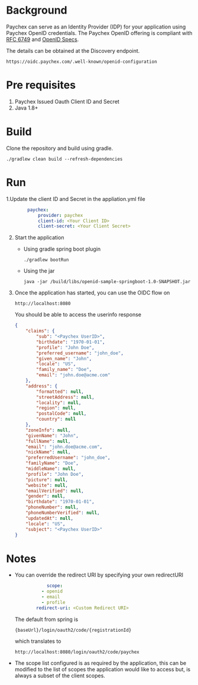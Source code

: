 # Background

Paychex can serve as an Identity Provider (IDP) for your application using Paychex OpenID credentials.
The Paychex OpenID offering is compliant with [RFC 6749](https://tools.ietf.org/html/rfc6749) and
[OpenID Specs](https://openid.net/developers/specs/).

The details can be obtained at the Discovery endpoint.

`https://oidc.paychex.com/.well-known/openid-configuration`

# Pre requisites
1. Paychex Issued Oauth Client ID and Secret
1. Java 1.8+

# Build
Clone the repository and build using gradle.

`./gradlew clean build --refresh-dependencies` 

# Run
1.Update the client ID and Secret in the appliation.yml file

```yaml
        paychex:
            provider: paychex
            client-id: <Your Client ID>
            client-secret: <Your Client Secret>
```

2. Start the application 

    * Using gradle spring boot plugin
    
        `./gradlew bootRun`
        
    * Using the jar
    
        `java -jar /build/libs/openid-sample-springboot-1.0-SNAPSHOT.jar`


3. Once the application has started, you can use the OIDC flow on 

    `http://localhost:8080`
    
    You should be able to access the userinfo response
    
    ```json
    {
        "claims": {
            "sub": "<Paychex UserID>",
            "birthdate": "1970-01-01",
            "profile": "John Doe",
            "preferred_username": "john_doe",
            "given_name": "John",
            "locale": "US",
            "family_name": "Doe",
            "email": "john.doe@acme.com"
        },
        "address": {
            "formatted": null,
            "streetAddress": null,
            "locality": null,
            "region": null,
            "postalCode": null,
            "country": null
        },
        "zoneInfo": null,
        "givenName": "John",
        "fullName": null,
        "email": "john.doe@acme.com",
        "nickName": null,
        "preferredUsername": "john_doe",
        "familyName": "Doe",
        "middleName": null,
        "profile": "John Doe",
        "picture": null,
        "website": null,
        "emailVerified": null,
        "gender": null,
        "birthdate": "1970-01-01",
        "phoneNumber": null,
        "phoneNumberVerified": null,
        "updatedAt": null,
        "locale": "US",
        "subject": "<Paychex UserID>"
    }
    ```
   
# Notes

* You can override the redirect URI by specifying your own redirectURI
    ```yaml
                scope:
              - openid
              - email
              - profile
            redirect-uri: <Custom Redirect URI>
    ```
    The default from spring is
     
     `{baseUrl}/login/oauth2/code/{registrationId} `
    
    which translates to
     
     `http://localhost:8080/login/oauth2/code/paychex`

* The scope list configured is as required by the application, this can be modified to the list of scopes the application would like to access but, is always a subset of the client scopes.